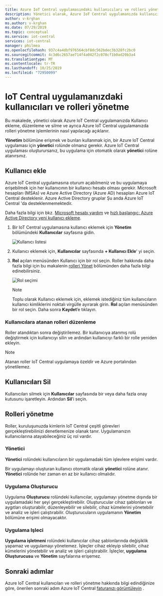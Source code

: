 ```yaml
---
title: Azure IoT Central uygulamasındaki kullanıcıları ve rolleri yönetme | Microsoft Docs
description: Yönetici olarak, Azure IoT Central uygulamanızda kullanıcıları ve rolleri yönetme
author: v-krghan
ms.author: v-krghan
ms.date: 07/29/2019
ms.topic: conceptual
ms.service: iot-central
services: iot-central
manager: philmea
ms.openlocfilehash: 937c4a4dbf976564cbf8dc562bdec3b328fc2bc0
ms.sourcegitcommit: 4c3d6c2657ae714f4a042f2c078cf1b0ad20b3a4
ms.translationtype: MT
ms.contentlocale: tr-TR
ms.lasthandoff: 10/25/2019
ms.locfileid: "72950099"
---
```

# <a name="manage-users-and-roles-in-your-iot-central-application"></a>IoT Central uygulamanızdaki kullanıcıları ve rolleri yönetme

Bu makalede, yönetici olarak Azure IoT Central uygulamanızda Kullanıcı ekleme, düzenleme ve silme ve ayrıca Azure IoT Central uygulamanızda rolleri yönetme işlemlerinin nasıl yapılacağı açıklanır.

**Yönetim** bölümüne erişmek ve bunları kullanmak için, bir Azure IoT Central uygulaması için **yönetici** rolünde olmanız gerekir. Azure IoT Central uygulaması oluşturursanız, bu uygulama için otomatik olarak **yönetici** rolüne atanırsınız.


## <a name="add-users"></a>Kullanıcı ekle

Azure IoT Central uygulamasına oturum açabilmeniz ve bu uygulamaya erişebilmek için her kullanıcının bir kullanıcı hesabı olması gerekir. Microsoft hesapları (MSAs) ve Azure Active Directory (Azure AD) hesapları Azure IoT Central desteklenir. Azure Active Directory gruplar Şu anda Azure IoT Central 'da desteklenmemektedir.

Daha fazla bilgi için bkz. [Microsoft hesabı yardım](https://support.microsoft.com/products/microsoft-account?category=manage-account) ve [hızlı başlangıç: Azure Active Directory yeni kullanıcı ekleme](https://docs.microsoft.com/azure/active-directory/add-users-azure-active-directory).

1. Bir IoT Central uygulamasına kullanıcı eklemek için **Yönetim** bölümündeki **Kullanıcılar** sayfasına gidin.

    ![Kullanıcı listesi](media/howto-administer/image1.png)

1. Kullanıcı eklemek için, **Kullanıcılar** sayfasında **+ Kullanıcı Ekle**' yi seçin.

1. **Rol** açılan menüsünden Kullanıcı için bir rol seçin. Roller hakkında daha fazla bilgi için bu makalenin [rolleri Yönet](#manage-roles) bölümünden daha fazla bilgi edinebilirsiniz.

    ![Rol seçimi](media/howto-administer/image3.png)

    > [!NOTE]
    >  Toplu olarak Kullanıcı eklemek için, eklemek istediğiniz tüm kullanıcıların kullanıcı kimliklerini noktalı virgülle ayırarak girin. **Rol** açılan menüsünden bir rol seçin. Daha sonra **Kaydet**’e tıklayın.

### <a name="edit-the-roles-that-are-assigned-to-users"></a>Kullanıcılara atanan rolleri düzenleme

Roller atandıktan sonra değiştirilemez. Bir kullanıcıya atanmış rolü değiştirmek için kullanıcıyı silin ve ardından kullanıcıyı farklı bir rolle yeniden ekleyin.

> [!NOTE]
> Atanan roller IoT Central uygulamaya özeldir ve Azure portalından yönetilemez.

## <a name="delete-users"></a>Kullanıcıları Sil

Kullanıcıları silmek için **Kullanıcılar** sayfasında bir veya daha fazla onay kutusunu işaretleyin. Ardından **Sil**’i seçin.

## <a name="manage-roles"></a>Rolleri yönetme

Roller, kuruluşunuzda kimlerin IoT Central çeşitli görevleri gerçekleştirebilinizi denetlemenize olanak tanır. Uygulamanızın kullanıcılarına atayabileceğiniz üç rol vardır.

### <a name="administrator"></a>Yönetici

**Yönetici** rolündeki kullanıcıların bir uygulamadaki tüm işlevlere erişimi vardır.

Bir uygulamayı oluşturan kullanıcı otomatik olarak **yönetici** rolüne atanır. **Yönetici** rolünde her zaman en az bir kullanıcı olmalıdır.

### <a name="application-builder"></a>Uygulama Oluşturucu

Uygulama **Oluşturucu** rolündeki kullanıcılar, uygulamayı yönetme dışında bir uygulamadaki her şeyi gerçekleştirebilir. Oluşturucular cihaz şablonları ve aygıtları oluşturabilir, düzenleyebilir ve silebilir, cihaz kümelerini yönetebilir ve analiz ve işleri çalıştırabilir. Oluşturucuların uygulamanın **Yönetim** bölümüne erişimi olmayacaktır.

### <a name="application-operator"></a>Uygulama Işleci

**Uygulama işletmeni** rolündeki kullanıcılar cihaz şablonlarında değişiklik yapamaz ve uygulamayı yönetemez. İşleçler cihaz ekleyip silebilir, cihaz kümelerini yönetebilir ve analiz ve işleri çalıştırabilir. İşleçler, **uygulama Oluşturucusu** ve **Yönetim** sayfalarına erişemez.

## <a name="next-steps"></a>Sonraki adımlar

Azure IoT Central kullanıcıları ve rolleri yönetme hakkında bilgi edindiğinize göre, önerilen sonraki adım Azure IoT Central [faturanızı görüntüleyin](howto-view-bill.md) .
